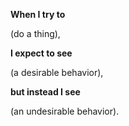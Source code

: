 **When I try to**

(do a thing),

**I expect to see**

(a desirable behavior),

**but instead I see**

(an undesirable behavior).
